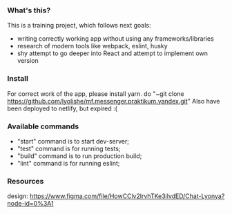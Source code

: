 ### **What's this?**
This is a training project, which follows next goals:
- writing correctly working app without using any frameworks/libraries
- research of modern tools like webpack, eslint, husky
- shy attempt to go deeper into React and attempt to implement own version

### **Install** 
For correct work of the app, please install yarn.
do "~git clone https://github.com/lyolishe/mf.messenger.praktikum.yandex.git"
Also have been deployed to netlify, but expired :(

### **Available commands**
- "start" command is to start dev-server;
- "test" command is for running tests;
- "build" command is to run production build;
- "lint" command is for running eslint;

### **Resources**
design: https://www.figma.com/file/HowCClv2lrvhTKe3ilvdED/Chat-Lyonya?node-id=0%3A1